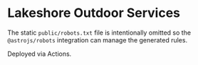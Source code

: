 # Lakeshore Outdoor Services

The static `public/robots.txt` file is intentionally omitted so the `@astrojs/robots` integration can manage the generated rules.

Deployed via Actions.
